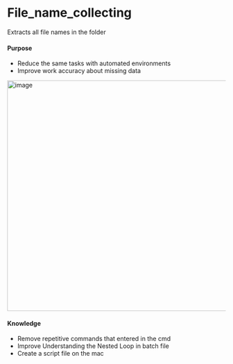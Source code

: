 # File_name_collecting
Extracts all file names in the folder

#### Purpose
- Reduce the same tasks with automated environments
- Improve work accuracy about missing data
<img width="531" alt="image" src="https://github.com/JeonHR/File_name_collecting/assets/140233882/faa1c127-4f99-4324-bd4d-d208feeb5f37">

#### Knowledge
- Remove repetitive commands that entered in the cmd
- Improve Understanding the Nested Loop in batch file
- Create a script file on the mac
